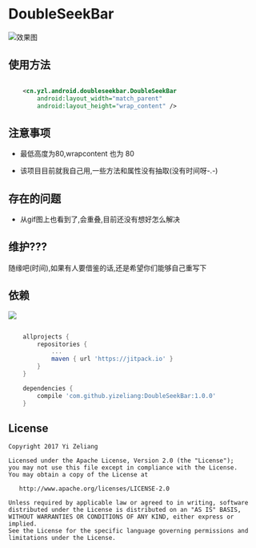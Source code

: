 # DoubleSeekBar




![效果图](https://i.loli.net/2018/01/10/5a55b852c4abe.gif)



## 使用方法


```xml

    <cn.yzl.android.doubleseekbar.DoubleSeekBar
        android:layout_width="match_parent"
        android:layout_height="wrap_content" />

```

## 注意事项


- 最低高度为80,wrapcontent 也为 80

- 该项目目前就我自己用,一些方法和属性没有抽取(没有时间呀-.-)

## 存在的问题


- 从gif图上也看到了,会重叠,目前还没有想好怎么解决


## 维护???


随缘吧(时间),如果有人要借鉴的话,还是希望你们能够自己重写下


## 依赖

[![](https://jitpack.io/v/yizeliang/DoubleSeekBar.svg)](https://jitpack.io/#yizeliang/DoubleSeekBar)

```gradle

	allprojects {
		repositories {
			...
			maven { url 'https://jitpack.io' }
		}
	}

	dependencies {
    	compile 'com.github.yizeliang:DoubleSeekBar:1.0.0'
    }

```


## License

    Copyright 2017 Yi Zeliang

    Licensed under the Apache License, Version 2.0 (the "License");
    you may not use this file except in compliance with the License.
    You may obtain a copy of the License at

       http://www.apache.org/licenses/LICENSE-2.0

    Unless required by applicable law or agreed to in writing, software
    distributed under the License is distributed on an "AS IS" BASIS,
    WITHOUT WARRANTIES OR CONDITIONS OF ANY KIND, either express or implied.
    See the License for the specific language governing permissions and
    limitations under the License.



